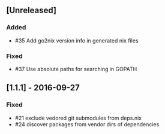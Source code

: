 ## [Unreleased]

### Added

- #35 Add go2nix version info in generated nix files

### Fixed

- #37 Use absolute paths for searching in GOPATH

## [1.1.1] - 2016-09-27

### Fixed

- #21 exclude vedored git submodules from deps.nix
- #24 discover packages from vendor dirs of dependencies
